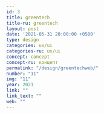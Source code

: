 ```yaml
---
id: 3
title: greentech 
title-ru: greentech
layout: post
date: '2021-05-31 20:00:00 +0500'
type: design
categories: ux/ui
categories-ru: ux/ui
concept: concept
concept-ru: концепт
permalink: "/design/greentechweb/"
number: "11"
img: "11"
year: 2021
link: ""
link_text: ""
web: ""
---
```

